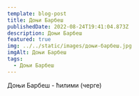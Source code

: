 ```yaml
---
template: blog-post
title: Доњи Барбеш
publishedDate: 2022-08-24T19:41:04.873Z
description: Доњи Барбеш
featured: true
img: ../../static/images/доњи-барбеш.jpg
imgAlt: Доњи Барбеш
tags:
  - Доњи Барбеш
---
```

Доњи Барбеш - ћилими (черге)